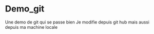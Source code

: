 # Demo_git
Une demo de git qui se passe bien
Je modifie depuis git hub
mais aussi depuis ma machine locale